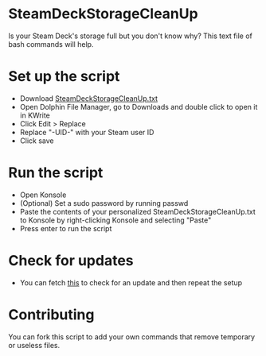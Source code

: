 # SteamDeckStorageCleanUp
Is your Steam Deck's storage full but you don't know why? This text file of bash commands will help.

# Set up the script
- Download [SteamDeckStorageCleanUp.txt](https://github.com/UAWJDASWUI/SteamDeckStorageCleanUp/blob/main/SteamDeckStorageCleanUp.txt)
- Open Dolphin File Manager, go to Downloads and double click to open it in KWrite
- Click Edit > Replace
- Replace "-UID-" with your Steam user ID
- Click save

# Run the script
- Open Konsole
- (Optional) Set a sudo password by running passwd
- Paste the contents of your personalized SteamDeckStorageCleanUp.txt to Konsole by right-clicking Konsole and selecting "Paste"
- Press enter to run the script

# Check for updates
- You can fetch [this](https://raw.githubusercontent.com/UAWJDASWUI/SteamDeckStorageCleanUp/refs/heads/main/.version) to check for an update and then repeat the setup

# Contributing
You can fork this script to add your own commands that remove temporary or useless files.
